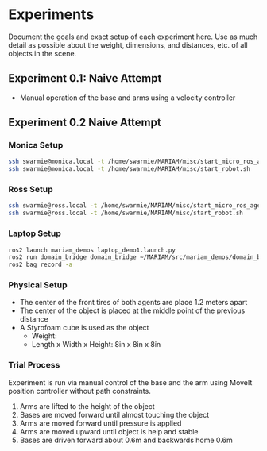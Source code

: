 # Experiments
Document the goals and exact setup of each experiment here. Use as much detail as possible about the weight, dimensions, and distances, etc. of all objects in the scene. 

## Experiment 0.1: Naive Attempt
- Manual operation of the base and arms using a velocity controller

## Experiment 0.2 Naive Attempt
### Monica Setup
```bash
ssh swarmie@monica.local -t /home/swarmie/MARIAM/misc/start_micro_ros_agent.sh
ssh swarmie@monica.local -t /home/swarmie/MARIAM/misc/start_robot.sh
```
### Ross Setup
```bash
ssh swarmie@ross.local -t /home/swarmie/MARIAM/misc/start_micro_ros_agent.sh
ssh swarmie@ross.local -t /home/swarmie/MARIAM/misc/start_robot.sh
```
### Laptop Setup
```bash
ros2 launch mariam_demos laptop_demo1.launch.py 
ros2 run domain_bridge domain_bridge ~/MARIAM/src/mariam_demos/domain_bridge_configs/experiment_1_bridge.yml 
ros2 bag record -a
```
### Physical Setup
- The center of the front tires of both agents are place 1.2 meters apart
- The center of the object is placed at the middle point of the previous distance
- A Styrofoam cube is used as the object
    - Weight: 
    - Length x Width x Height: 8in x 8in x 8in

### Trial Process
Experiment is run via manual control of the base and the arm using MoveIt position controller without path constraints. 
1. Arms are lifted to the height of the object
2. Bases are moved forward until almost touching the object
3. Arms are moved forward until pressure is applied
4. Arms are moved upward until object is help and stable
5. Bases are driven forward about 0.6m and backwards home 0.6m
